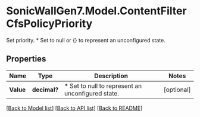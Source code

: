 # SonicWallGen7.Model.ContentFilterCfsPolicyPriority
Set priority. * Set to null or {} to represent  an unconfigured state.

## Properties

Name | Type | Description | Notes
------------ | ------------- | ------------- | -------------
**Value** | **decimal?** |  * Set to null to represent an unconfigured state. | [optional] 

[[Back to Model list]](../README.md#documentation-for-models) [[Back to API list]](../README.md#documentation-for-api-endpoints) [[Back to README]](../README.md)

